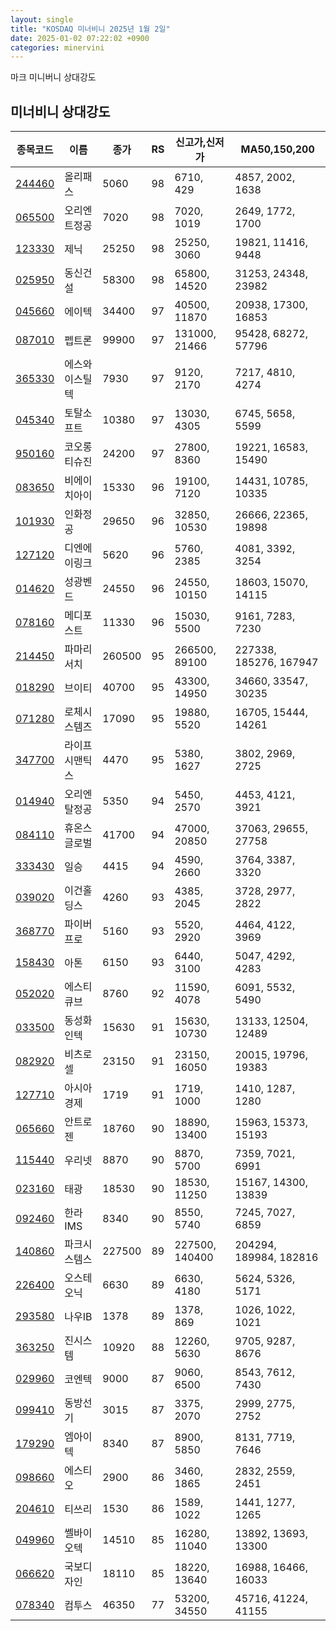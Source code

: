 ```yaml
---
layout: single
title: "KOSDAQ 미너비니 2025년 1월 2일"
date: 2025-01-02 07:22:02 +0900
categories: minervini
---
```

마크 미니버니 상대강도
## 미너비니 상대강도

|종목코드|이름|종가|RS|신고가,신저가|MA50,150,200|
|------|---|---|--|---------|------------|
|[244460](https://finance.daum.net/quotes/A244460)|올리패스|5060|98|6710, 429|4857, 2002, 1638|
|[065500](https://finance.daum.net/quotes/A065500)|오리엔트정공|7020|98|7020, 1019|2649, 1772, 1700|
|[123330](https://finance.daum.net/quotes/A123330)|제닉|25250|98|25250, 3060|19821, 11416, 9448|
|[025950](https://finance.daum.net/quotes/A025950)|동신건설|58300|98|65800, 14520|31253, 24348, 23982|
|[045660](https://finance.daum.net/quotes/A045660)|에이텍|34400|97|40500, 11870|20938, 17300, 16853|
|[087010](https://finance.daum.net/quotes/A087010)|펩트론|99900|97|131000, 21466|95428, 68272, 57796|
|[365330](https://finance.daum.net/quotes/A365330)|에스와이스틸텍|7930|97|9120, 2170|7217, 4810, 4274|
|[045340](https://finance.daum.net/quotes/A045340)|토탈소프트|10380|97|13030, 4305|6745, 5658, 5599|
|[950160](https://finance.daum.net/quotes/A950160)|코오롱티슈진|24200|97|27800, 8360|19221, 16583, 15490|
|[083650](https://finance.daum.net/quotes/A083650)|비에이치아이|15330|96|19100, 7120|14431, 10785, 10335|
|[101930](https://finance.daum.net/quotes/A101930)|인화정공|29650|96|32850, 10530|26666, 22365, 19898|
|[127120](https://finance.daum.net/quotes/A127120)|디엔에이링크|5620|96|5760, 2385|4081, 3392, 3254|
|[014620](https://finance.daum.net/quotes/A014620)|성광벤드|24550|96|24550, 10150|18603, 15070, 14115|
|[078160](https://finance.daum.net/quotes/A078160)|메디포스트|11330|96|15030, 5500|9161, 7283, 7230|
|[214450](https://finance.daum.net/quotes/A214450)|파마리서치|260500|95|266500, 89100|227338, 185276, 167947|
|[018290](https://finance.daum.net/quotes/A018290)|브이티|40700|95|43300, 14950|34660, 33547, 30235|
|[071280](https://finance.daum.net/quotes/A071280)|로체시스템즈|17090|95|19880, 5520|16705, 15444, 14261|
|[347700](https://finance.daum.net/quotes/A347700)|라이프시맨틱스|4470|95|5380, 1627|3802, 2969, 2725|
|[014940](https://finance.daum.net/quotes/A014940)|오리엔탈정공|5350|94|5450, 2570|4453, 4121, 3921|
|[084110](https://finance.daum.net/quotes/A084110)|휴온스글로벌|41700|94|47000, 20850|37063, 29655, 27758|
|[333430](https://finance.daum.net/quotes/A333430)|일승|4415|94|4590, 2660|3764, 3387, 3320|
|[039020](https://finance.daum.net/quotes/A039020)|이건홀딩스|4260|93|4385, 2045|3728, 2977, 2822|
|[368770](https://finance.daum.net/quotes/A368770)|파이버프로|5160|93|5520, 2920|4464, 4122, 3969|
|[158430](https://finance.daum.net/quotes/A158430)|아톤|6150|93|6440, 3100|5047, 4292, 4283|
|[052020](https://finance.daum.net/quotes/A052020)|에스티큐브|8760|92|11590, 4078|6091, 5532, 5490|
|[033500](https://finance.daum.net/quotes/A033500)|동성화인텍|15630|91|15630, 10730|13133, 12504, 12489|
|[082920](https://finance.daum.net/quotes/A082920)|비츠로셀|23150|91|23150, 16050|20015, 19796, 19383|
|[127710](https://finance.daum.net/quotes/A127710)|아시아경제|1719|91|1719, 1000|1410, 1287, 1280|
|[065660](https://finance.daum.net/quotes/A065660)|안트로젠|18760|90|18890, 13400|15963, 15373, 15193|
|[115440](https://finance.daum.net/quotes/A115440)|우리넷|8870|90|8870, 5700|7359, 7021, 6991|
|[023160](https://finance.daum.net/quotes/A023160)|태광|18530|90|18530, 11250|15167, 14300, 13839|
|[092460](https://finance.daum.net/quotes/A092460)|한라IMS|8340|90|8550, 5740|7245, 7027, 6859|
|[140860](https://finance.daum.net/quotes/A140860)|파크시스템스|227500|89|227500, 140400|204294, 189984, 182816|
|[226400](https://finance.daum.net/quotes/A226400)|오스테오닉|6630|89|6630, 4180|5624, 5326, 5171|
|[293580](https://finance.daum.net/quotes/A293580)|나우IB|1378|89|1378, 869|1026, 1022, 1021|
|[363250](https://finance.daum.net/quotes/A363250)|진시스템|10920|88|12260, 5630|9705, 9287, 8676|
|[029960](https://finance.daum.net/quotes/A029960)|코엔텍|9000|87|9060, 6500|8543, 7612, 7430|
|[099410](https://finance.daum.net/quotes/A099410)|동방선기|3015|87|3375, 2070|2999, 2775, 2752|
|[179290](https://finance.daum.net/quotes/A179290)|엠아이텍|8340|87|8900, 5850|8131, 7719, 7646|
|[098660](https://finance.daum.net/quotes/A098660)|에스티오|2900|86|3460, 1865|2832, 2559, 2451|
|[204610](https://finance.daum.net/quotes/A204610)|티쓰리|1530|86|1589, 1022|1441, 1277, 1265|
|[049960](https://finance.daum.net/quotes/A049960)|쎌바이오텍|14510|85|16280, 11040|13892, 13693, 13300|
|[066620](https://finance.daum.net/quotes/A066620)|국보디자인|18110|85|18220, 13640|16988, 16466, 16033|
|[078340](https://finance.daum.net/quotes/A078340)|컴투스|46350|77|53200, 34550|45716, 41224, 41155|


